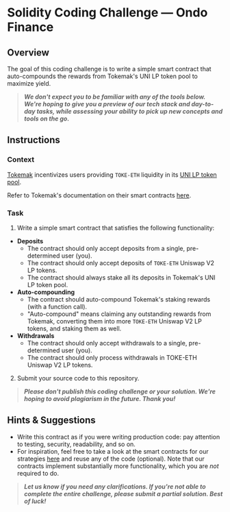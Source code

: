 # Solidity Coding Challenge — Ondo Finance

## Overview

The goal of this coding challenge is to write a simple smart contract that auto-compounds the rewards from Tokemak's UNI LP token pool to maximize yield.

> ***We don't expect you to be familiar with any of the tools below. We're hoping to give you a preview of our tech stack and day-to-day tasks, while assessing your ability to pick up new concepts and tools on the go.***


## Instructions

### Context

[Tokemak](https://www.tokemak.xyz) incentivizes users providing `TOKE-ETH` liquidity in its [UNI LP token pool](https://v2.info.uniswap.org/pair/0x5fa464cefe8901d66c09b85d5fcdc55b3738c688).

Refer to Tokemak's documentation on their smart contracts [here](https://docs.tokemak.xyz/protocol-information/contract-interactions).


### Task

1) Write a simple smart contract that satisfies the following functionality:

- **Deposits**
    - The contract should only accept deposits from a single, pre-determined user (you).
    - The contract should only accept deposits of `TOKE-ETH` Uniswap V2 LP tokens.
    - The contract should always stake all its deposits in Tokemak's UNI LP token pool.
- **Auto-compounding**
    - The contract should auto-compound Tokemak's staking rewards (with a function call).
    - "Auto-compound" means claiming any outstanding rewards from Tokemak, converting them into more `TOKE-ETH` Uniswap V2 LP tokens, and staking them as well.
- **Withdrawals**
    - The contract should only accept withdrawals to a single, pre-determined user (you).
    - The contract should only process withdrawals in TOKE-ETH Uniswap V2 LP tokens.

2) Submit your source code to this repository.

> ***Please don't publish this coding challenge or your solution. We're hoping to avoid plagiarism in the future. Thank you!***


## Hints & Suggestions

- Write this contract as if you were writing production code: pay attention to testing, security, readability, and so on.
- For inspiration, feel free to take a look at the smart contracts for our strategies [here](https://github.com/ondoprotocol/ondo-protocol/tree/main/contracts/strategies) and reuse any of the code (optional). Note that our contracts implement substantially more functionality, which you are *not* required to do.

> ***Let us know if you need any clarifications. If you're not able to complete the entire challenge, please submit a partial solution. Best of luck!***
